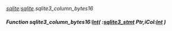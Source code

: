 _[sqlite](../../modules/sqlite/sqlite-module.md):[sqlite](../../modules/sqlite/sqlite-module.md).sqlite3\_column\_bytes16_
##### Function sqlite3\_column\_bytes16:[Int](../../modules/wonkey/wonkey-types-int.md)( :[sqlite3_stmt](../../modules/sqlite/sqlite-sqlite3_stmt.md) Ptr,iCol:[Int](../../modules/wonkey/wonkey-types-int.md) )
